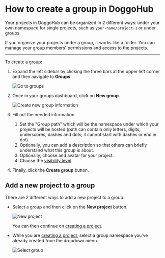 # How to create a group in DoggoHub

Your projects in DoggoHub can be organized in 2 different ways:
under your own namespace for single projects, such as `your-name/project-1` or
under groups.

If you organize your projects under a group, it works like a folder. You can
manage your group members' permissions and access to the projects.

---

To create a group:

1. Expand the left sidebar by clicking the three bars at the upper left corner
   and then navigate to **Groups**.

    ![Go to groups](img/create_new_group_sidebar.png)

1. Once in your groups dashboard, click on **New group**.

    ![Create new group information](img/create_new_group_info.png)

1. Fill out the needed information:

    1. Set the "Group path" which will be the namespace under which your projects
       will be hosted (path can contain only letters, digits, underscores, dashes
       and dots; it cannot start with dashes or end in dot).
    1. Optionally, you can add a description so that others can briefly understand
       what this group is about.
    1. Optionally, choose and avatar for your project.
    1. Choose the [visibility level](../public_access/public_access.md).

1. Finally, click the **Create group** button.

## Add a new project to a group

There are 2 different ways to add a new project to a group:

- Select a group and then click on the **New project** button.

    ![New project](img/create_new_project_from_group.png)

    You can then continue on [creating a project](create-project.md).

- While you are [creating a project](create-project.md), select a group namespace
  you've already created from the dropdown menu.

    ![Select group](img/select_group_dropdown.png)
